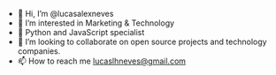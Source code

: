 - 👋 Hi, I’m @lucasalexneves
- 👀 I’m interested in Marketing & Technology
- 🌱 Python and JavaScript specialist
- 💞️ I’m looking to collaborate on open source projects and technology companies.
- 📫 How to reach me lucaslhneves@gmail.com

<!---
lucasalexneves/lucasalexneves is a ✨ special ✨ repository because its `README.md` (this file) appears on your GitHub profile.
You can click the Preview link to take a look at your changes.
--->
